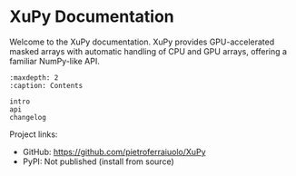 # XuPy Documentation

Welcome to the XuPy documentation. XuPy provides GPU-accelerated masked arrays
with automatic handling of CPU and GPU arrays, offering a familiar NumPy-like API.

```{toctree}
:maxdepth: 2
:caption: Contents

intro
api
changelog
```

Project links:

- GitHub: <https://github.com/pietroferraiuolo/XuPy>
- PyPI: Not published (install from source)

